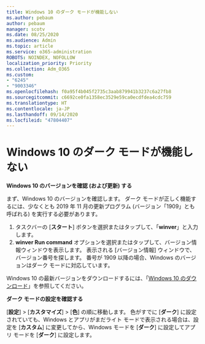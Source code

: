 ```yaml
---
title: Windows 10 のダーク モードが機能しない
ms.author: pebaum
author: pebaum
manager: scotv
ms.date: 08/25/2020
ms.audience: Admin
ms.topic: article
ms.service: o365-administration
ROBOTS: NOINDEX, NOFOLLOW
localization_priority: Priority
ms.collection: Adm_O365
ms.custom:
- "6245"
- "9003346"
ms.openlocfilehash: f0a95f4b045f2735c3aab879941b3237c6a27fb8
ms.sourcegitcommit: c6692ce0fa1358ec3529e59ca0ecdfdea4cdc759
ms.translationtype: HT
ms.contentlocale: ja-JP
ms.lasthandoff: 09/14/2020
ms.locfileid: "47804407"
---
```

# <a name="windows-10-dark-mode-does-not-work"></a>Windows 10 のダーク モードが機能しない

**Windows 10 のバージョンを確認 (および更新) する**

まず、Windows 10 のバージョンを確認します。 ダーク モードが正しく機能するには、少なくとも 2019 年 11 月の更新プログラム (バージョン「1909」とも呼ばれる) を実行する必要があります。  

1. タスクバーの [**スタート**] ボタンを選択またはタップして、「**winver**」と入力します。 
2. **winver Run command** オプションを選択またはタップして、バージョン情報ウィンドウを表示します。
    表示される [バージョン情報] ウィンドウで、バージョン番号を探します。 番号が 1909 以降の場合、Windows のバージョンはダーク モードに対応しています。

Windows 10 の最新バージョンをダウンロードするには、「[Windows 10 のダウンロード](https://www.microsoft.com/software-download/windows10)」を参照してください。

**ダーク モードの設定を確認する**

[**設定**]  >  [**カスタマイズ**]  >  [**色**] の順に移動します。 色がすでに [**ダーク**] に設定されていても、Windows とアプリがまだライト モードで表示される場合は、設定を [**カスタム**] に変更してから、Windows モードを [**ダーク**] に設定してアプリ モードを [**ダーク**] に設定します。